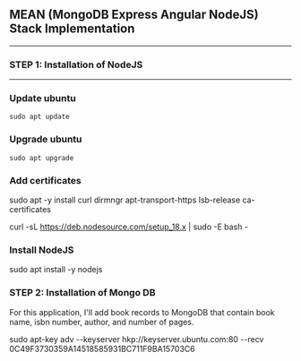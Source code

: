 ## MEAN (MongoDB Express Angular NodeJS) Stack Implementation
---
### STEP 1: Installation of NodeJS
---
### Update ubuntu
```sudo apt update```

### Upgrade ubuntu ###
```sudo apt upgrade```

### Add certificates ###

sudo apt -y install curl dirmngr apt-transport-https lsb-release ca-certificates

curl -sL https://deb.nodesource.com/setup_18.x | sudo -E bash -

### Install NodeJS

sudo apt install -y nodejs

### STEP 2: Installation of Mongo DB

For this application, I'll add book records to MongoDB that contain book name, isbn number, author, and number of pages.

sudo apt-key adv --keyserver hkp://keyserver.ubuntu.com:80 --recv 0C49F3730359A14518585931BC711F9BA15703C6
